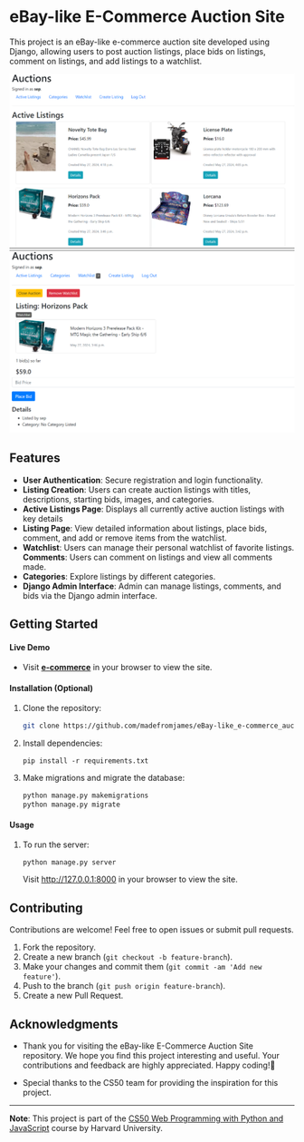 # eBay-like E-Commerce Auction Site

This project is an eBay-like e-commerce auction site developed using Django, allowing users to post auction listings, place bids on listings, comment on listings, and add listings to a watchlist.

![Active Listing Page](staticfiles\auctions\auction1.png)
![Listing Page](staticfiles\auctions\auction2.png)

## Features

- **User Authentication**: Secure registration and login functionality.
- **Listing Creation**: Users can create auction listings with titles, descriptions, starting bids, images, and categories.
- **Active Listings Page**: Displays all currently active auction listings with key details
- **Listing Page**: View detailed information about listings, place bids, comment, and add or remove items from the watchlist.
- **Watchlist**: Users can manage their personal watchlist of favorite listings.
**Comments**: Users can comment on listings and view all comments made.
- **Categories**: Explore listings by different categories.
- **Django Admin Interface**: Admin can manage listings, comments, and bids via the Django admin interface.

## Getting Started

#### Live Demo

- Visit <a href="https://commerce1.azurewebsites.net/" target="_blank"><b>e-commerce</b></a> in your browser to view the site.

#### Installation (Optional)

1. Clone the repository:

   ```bash
   git clone https://github.com/madefromjames/eBay-like_e-commerce_auction_site.git
   ```
2. Install dependencies:
    ```
    pip install -r requirements.txt
    ```
3. Make migrations and migrate the database:
    ```
    python manage.py makemigrations
    python manage.py migrate
    ```
#### Usage

1. To run the server:
    ```
    python manage.py server
    ```
    Visit http://127.0.0.1:8000 in your browser to view the site.

## Contributing
Contributions are welcome! Feel free to open issues or submit pull requests.
1. Fork the repository.
2. Create a new branch (`git checkout -b feature-branch`).
3. Make your changes and commit them (`git commit -am 'Add new feature'`).
4. Push to the branch (`git push origin feature-branch`).
5. Create a new Pull Request.

## Acknowledgments

- Thank you for visiting the eBay-like E-Commerce Auction Site repository. We hope you find this project interesting and useful. Your contributions and feedback are highly appreciated. Happy coding!🚀

- Special thanks to the CS50 team for providing the inspiration for this project.
---

**Note**: This project is part of the [CS50 Web Programming with Python and JavaScript](https://cs50.harvard.edu/web/2020/projects/2/commerce/#commerce) course by Harvard University.
